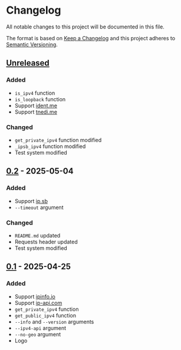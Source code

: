 # Changelog
All notable changes to this project will be documented in this file.

The format is based on [Keep a Changelog](http://keepachangelog.com/en/1.0.0/)
and this project adheres to [Semantic Versioning](http://semver.org/spec/v2.0.0.html).

## [Unreleased]
### Added
- `is_ipv4` function
- `is_loopback` function
- Support [ident.me](https://ident.me/json)
- Support [tnedi.me](https://tnedi.me/json)
### Changed
- `get_private_ipv4` function modified
- `_ipsb_ipv4` function modified
- Test system modified
## [0.2] - 2025-05-04
### Added
- Support [ip.sb](https://api.ip.sb/geoip)
- `--timeout` argument
### Changed
- `README.md` updated
- Requests header updated
- Test system modified
## [0.1] - 2025-04-25
### Added
- Support [ipinfo.io](https://ipinfo.io)
- Support [ip-api.com](https://ip-api.com)
- `get_private_ipv4` function
- `get_public_ipv4` function
- `--info` and `--version` arguments
- `--ipv4-api` argument
- `--no-geo` argument
- Logo

[Unreleased]: https://github.com/openscilab/ipspot/compare/v0.2...dev
[0.2]: https://github.com/openscilab/ipspot/compare/v0.1...v0.2
[0.1]: https://github.com/openscilab/ipspot/compare/3216fb7...v0.1



